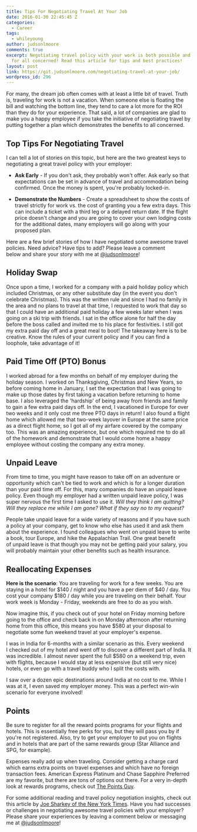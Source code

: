 ```yaml
---
title: Tips For Negotiating Travel At Your Job
date: 2016-01-30 22:45:45 Z
categories:
  - Career
tags:
  - whileyoung
author: judsonlmoore
comments: true
excerpt: Negotiating travel policy with your work is both possible and can be beneficial
  for all concerned! Read this article for tips and best practices!
layout: post
link: https://git.judsonlmoore.com/negotiating-travel-at-your-job/
wordpress_id: 296
---
```


For many, the dream job often comes with at least a little bit of travel. Truth is, traveling for work is not a vacation. When someone else is floating the bill and watching the bottom line, they tend to care a lot more for the ROI than they do for your experience. That said, a lot of companies are glad to make you a happy employee if you take the initiative of negotiating travel by putting together a plan which demonstrates the benefits to all concerned.

## Top Tips For Negotiating Travel

I can tell a lot of stories on this topic, but here are the two greatest keys to negotiating a great travel policy with your employer:

- **Ask Early** - If you don't ask, they probably won't offer. Ask early so that expectations can be set in advance of travel and accommodation being confirmed. Once the money is spent, you're probably locked-in.

- **Demonstrate the Numbers** - Create a spreadsheet to show the costs of travel strictly for work vs. the cost of granting you a few extra days. This can include a ticket with a third leg or a delayed return date. If the flight price doesn't change and you are going to cover your own lodging costs for the additional dates, many employers will go along with your proposed plan.

Here are a few brief stories of how I have negotiated some awesome travel policies. Need advice? Have tips to add? Please leave a comment below and share your story with me at [@judsonlmoore](http://twitter.com/judsonlmoore)!

## Holiday Swap

Once upon a time, I worked for a company with a paid holiday policy which included Christmas, or any other substitute day (in the event you don't celebrate Christmas). This was the written rule and since I had no family in the area and no plans to travel at that time, I requested to work that day so that I could have an additional paid holiday a few weeks later when I was going on a ski trip with friends. I sat in the office alone for half the day before the boss called and invited me to his place for festivities. I still got my extra paid day off and a great meal to boot! The takeaway here is to be creative. Know the rules of your current policy and if you can find a loophole, take advantage of it!

## Paid Time Off (PTO) Bonus

I worked abroad for a few months on behalf of my employer during the holiday season. I worked on Thanksgiving, Christmas and New Years, so before coming home in January, I set the expectation that I was going to make up those dates by first taking a vacation before returning to home base. I also leveraged the 'hardship' of being away from friends and family to gain a few extra paid days off. In the end, I vacationed in Europe for over two weeks and it only cost me three PTO days in return! I also found a flight home which allowed me that two-week layover in Europe at the same price as a direct flight home, so I got all of my airfare covered by the company too. This was an amazing experience, but one which required me to do all of the homework and demonstrate that I would come home a happy employee without costing the company any extra money.

## Unpaid Leave

From time to time, you might have reason to take off on an adventure or opportunity which can't be tied to work and which is for a longer duration than your paid time off. For this, many companies do have an unpaid leave policy. Even though my employer had a written unpaid leave policy, I was super nervous the first time I asked to use it. _Will they think I am quitting? Will they replace me while I am gone? What if they say no to my request?_

People take unpaid leave for a wide variety of reasons and if you have such a policy at your company, get to know who else has used it and ask them about the experience. I found colleagues who went on unpaid leave to write a book, tour Europe, and hike the Appalachian Trail. One great benefit of unpaid leave is that though you may not be getting paid your salary, you will probably maintain your other benefits such as health insurance.

## Reallocating Expenses

**Here is the scenario**: You are traveling for work for a few weeks. You are staying in a hotel for $140 / night and you have a per diem of $40 / day. You cost your company \$180 / day while you are traveling on their behalf. Your work week is Monday - Friday, weekends are free to do as you wish.

Now imagine this, if you check out of your hotel on Friday morning before going to the office and check back in on Monday afternoon after returning home from this office, this means you have \$580 at your disposal to negotiate some fun weekend travel at your employer's expense.

I was in India for 6-months with a similar scenario as this. Every weekend I checked out of my hotel and went off to discover a different part of India. It was incredible. I almost never spent the full \$580 on a weekend trip, even with flights, because I would stay at less expensive (but still very nice) hotels, or even go with a travel buddy who I split the costs with.

I saw over a dozen epic destinations around India at no cost to me. While I was at it, I even saved my employer money. This was a perfect win-win scenario for everyone involved!

## Points

Be sure to register for all the reward points programs for your flights and hotels. This is essentially free perks for you, but they will pass you by if you're not registered. Also, try to get your employer to put you on flights and in hotels that are part of the same rewards group (Star Alliance and SPG, for example).

Expenses really add up when traveling. Consider getting a charge card which earns extra points on travel expenses and which have no foreign transaction fees. American Express Platinum and Chase Sapphire Preferred are my favorite, but there are tons of options out there. For a very in-depth look at rewards programs, check out [The Points Guy](http://thepointsguy.com/2016/01/best-starter-travel-rewards-cards-2016/).

For some additional reading and travel policy negotiation insights, check out this article by [Joe Sharkey of the New York Times](http://www.nytimes.com/2012/08/21/business/corporate-travel-policies-can-entice-or-repel-job-seekers.html?_r=0). Have you had successes or challenges in negotiating awesome travel policies with your employer? Please share your experiences by leaving a comment below or messaging me at [@judsonlmoore](http://twitter.com/judsonlmoore)!
